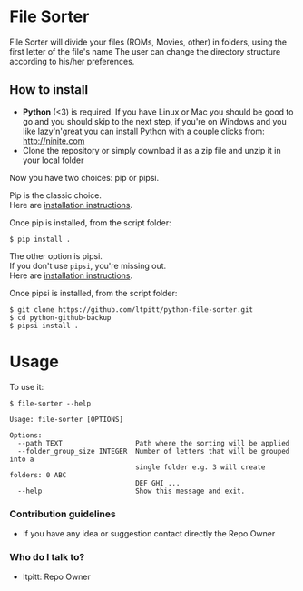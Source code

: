 # File Sorter

File Sorter will divide your files (ROMs, Movies, other) in folders, using the first letter of the file\'s name
The user can change the directory structure according to his/her preferences.


## How to install
* **Python** (<3) is required. If you have Linux or Mac you should be good to go and you should skip to the next step, if you're on Windows and you like lazy'n'great you can install Python with a couple clicks from: http://ninite.com
* Clone the repository or simply download it as a zip file and unzip it in your local folder

Now you have two choices: pip or pipsi.  

Pip is the classic choice.  
Here are [installation instructions](https://pip.pypa.io/en/stable/installing/).  

Once pip is installed, from the script folder:

    $ pip install .

The other option is pipsi.  
If you don't use `pipsi`, you're missing out.  
Here are [installation instructions](https://github.com/mitsuhiko/pipsi#readme).

Once pipsi is installed, from the script folder: 

    $ git clone https://github.com/ltpitt/python-file-sorter.git
    $ cd python-github-backup
    $ pipsi install .

# Usage

To use it:

    $ file-sorter --help
```
Usage: file-sorter [OPTIONS]

Options:
  --path TEXT                  Path where the sorting will be applied
  --folder_group_size INTEGER  Number of letters that will be grouped into a
                               single folder e.g. 3 will create folders: 0 ABC
                               DEF GHI ...
  --help                       Show this message and exit.
```

### Contribution guidelines ###

* If you have any idea or suggestion contact directly the Repo Owner

### Who do I talk to? ###

* ltpitt: Repo Owner
